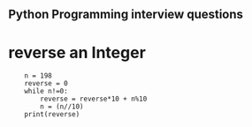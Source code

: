 ## Python Programming interview questions

# reverse an Integer

        n = 198
        reverse = 0
        while n!=0:
            reverse = reverse*10 + n%10       
            n = (n//10)
        print(reverse) 

